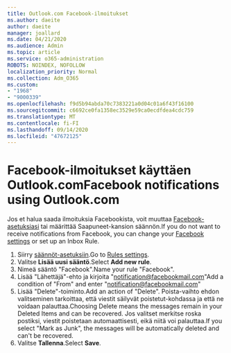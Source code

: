 ```yaml
---
title: Outlook.com Facebook-ilmoitukset
ms.author: daeite
author: daeite
manager: joallard
ms.date: 04/21/2020
ms.audience: Admin
ms.topic: article
ms.service: o365-administration
ROBOTS: NOINDEX, NOFOLLOW
localization_priority: Normal
ms.collection: Adm_O365
ms.custom:
- "1968"
- "9000339"
ms.openlocfilehash: f9d5b94abda70c7383221a0d04c01a6f43f16100
ms.sourcegitcommit: c6692ce0fa1358ec3529e59ca0ecdfdea4cdc759
ms.translationtype: MT
ms.contentlocale: fi-FI
ms.lasthandoff: 09/14/2020
ms.locfileid: "47672125"
---
```

# <a name="facebook-notifications-using-outlookcom"></a><span data-ttu-id="7a521-102">Facebook-ilmoitukset käyttäen Outlook.com</span><span class="sxs-lookup"><span data-stu-id="7a521-102">Facebook notifications using Outlook.com</span></span>

<span data-ttu-id="7a521-103">Jos et halua saada ilmoituksia Facebookista, voit muuttaa [Facebook-asetuksiasi](https://aka.ms/facebook-notifications-settings) tai määrittää Saapuneet-kansion säännön.</span><span class="sxs-lookup"><span data-stu-id="7a521-103">If you do not want to receive notifications from Facebook, you can change your [Facebook settings](https://aka.ms/facebook-notifications-settings) or set up an Inbox Rule.</span></span>

1. <span data-ttu-id="7a521-104">Siirry [säännöt-asetuksiin](https://outlook.live.com/mail/options/mail/rules/inboxRules).</span><span class="sxs-lookup"><span data-stu-id="7a521-104">Go to [Rules settings](https://outlook.live.com/mail/options/mail/rules/inboxRules).</span></span>
1. <span data-ttu-id="7a521-105">Valitse **Lisää uusi sääntö**.</span><span class="sxs-lookup"><span data-stu-id="7a521-105">Select **Add new rule**.</span></span>
1. <span data-ttu-id="7a521-106">Nimeä sääntö "Facebook".</span><span class="sxs-lookup"><span data-stu-id="7a521-106">Name your rule "Facebook".</span></span>
1. <span data-ttu-id="7a521-107">Lisää "Lähettäjä"-ehto ja kirjoita "notification@facebookmail.com"</span><span class="sxs-lookup"><span data-stu-id="7a521-107">Add a condition of "From" and enter "notification@facebookmail.com"</span></span>
1. <span data-ttu-id="7a521-108">Lisää "Delete"-toiminto.</span><span class="sxs-lookup"><span data-stu-id="7a521-108">Add an action of "Delete".</span></span> <span data-ttu-id="7a521-109">Poista-vaihto ehdon valitseminen tarkoittaa, että viestit säilyvät poistetut-kohdassa ja että ne voidaan palauttaa.</span><span class="sxs-lookup"><span data-stu-id="7a521-109">Choosing Delete means the messages remain in your Deleted Items and can be recovered.</span></span> <span data-ttu-id="7a521-110">Jos valitset merkitse roska postiksi, viestit poistetaan automaattisesti, eikä niitä voi palauttaa.</span><span class="sxs-lookup"><span data-stu-id="7a521-110">If you select "Mark as Junk", the messages will be automatically deleted and can't be recovered.</span></span>
1. <span data-ttu-id="7a521-111">Valitse **Tallenna**.</span><span class="sxs-lookup"><span data-stu-id="7a521-111">Select **Save**.</span></span>